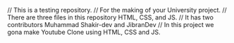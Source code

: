 // This is a testing repository.
// For the making of your University project.
// There are three files in this repository HTML, CSS, and JS.
// It has two contributors Muhammad Shakir-dev and JibranDev
// In this project we gona make Youtube Clone using HTML, CSS and JS.
